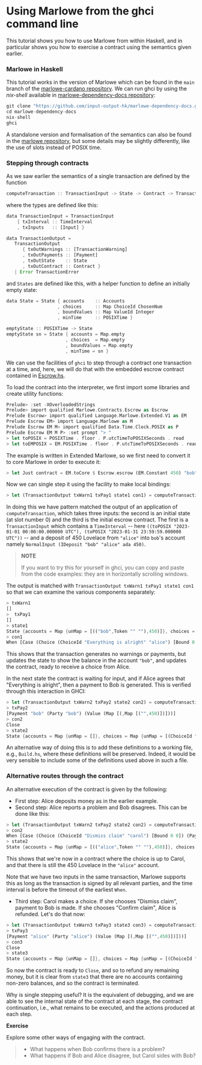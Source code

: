 # Using Marlowe from the ghci command line

This tutorial shows you how to use Marlowe from within Haskell, and in particular shows you how to exercise a contract using the semantics given earlier.

### Marlowe in Haskell​ <a href="#marlowe-in-haskell" id="marlowe-in-haskell"></a>

This tutorial works in the version of Marlowe which can be found in the `main` branch of the [marlowe-cardano repository](https://github.com/input-output-hk/marlowe-cardano). We can run ghci by using the _nix-shell_ available in [marlowe-dependency-docs repository](https://github.com/input-output-hk/marlowe-dependency-docs):

```rust
git clone "https://github.com/input-output-hk/marlowe-dependency-docs.git"
cd marlowe-dependency-docs
nix-shell
ghci
```

A standalone version and formalisation of the semantics can also be found in the [marlowe repository](https://github.com/input-output-hk/marlowe), but some details may be slightly differently, like the use of slots instead of POSIX time.

### Stepping through contracts[​](broken-reference) <a href="#stepping-through-contracts" id="stepping-through-contracts"></a>

As we saw earlier the semantics of a single transaction are defined by the function

```rust
computeTransaction :: TransactionInput -> State -> Contract -> TransactionOutput
```

where the types are defined like this:

```rust
data TransactionInput = TransactionInput
    { txInterval :: TimeInterval
    , txInputs   :: [Input] }

data TransactionOutput =
   TransactionOutput
      { txOutWarnings :: [TransactionWarning]
      , txOutPayments :: [Payment]
      , txOutState    :: State
      , txOutContract :: Contract }
   | Error TransactionError
```

and `States` are defined like this, with a helper function to define an initially empty state:

```rust
data State = State { accounts    :: Accounts
                   , choices     :: Map ChoiceId ChosenNum
                   , boundValues :: Map ValueId Integer
                   , minTime     :: POSIXTime }

emptyState :: POSIXTime -> State
emptyState sn = State { accounts = Map.empty
                      , choices  = Map.empty
                      , boundValues = Map.empty
                      , minTime = sn }
```

We can use the facilities of `ghci` to step through a contract one transaction at a time, and, here, we will do that with the embedded escrow contract contained in [Escrow.hs](https://github.com/input-output-hk/marlowe-cardano/blob/main/marlowe-contracts/src/Marlowe/Contracts/Escrow.hs).

To load the contract into the interpreter, we first import some libraries and create utility functions:

```rust
Prelude> :set -XOverloadedStrings
Prelude> import qualified Marlowe.Contracts.Escrow as Escrow
Prelude Escrow> import qualified Language.Marlowe.Extended.V1 as EM
Prelude Escrow EM> import Language.Marlowe as M
Prelude Escrow EM M> import qualified Data.Time.Clock.POSIX as P
Prelude Escrow EM M P> :set prompt "> "
> let toPOSIX = POSIXTime . floor . P.utcTimeToPOSIXSeconds . read
> let toEMPOSIX = EM.POSIXTime . floor . P.utcTimeToPOSIXSeconds . read
```

The example is written in Extended Marlowe, so we first need to convert it to core Marlowe in order to execute it:

```rust
> let Just contract = EM.toCore $ Escrow.escrow (EM.Constant 450) "bob" "alice" "carol" (toEMPOSIX "2023-02-01 00:00:00.000000 UTC") (toEMPOSIX "2023-03-01 00:00:00.000000 UTC") (toEMPOSIX "2023-04-01 00:00:00.000000 UTC") (toEMPOSIX "2023-05-01 00:00:00.000000 UTC") :: Maybe Contract
```

Now we can single step it using the facility to make local bindings:

```rust
> let (TransactionOutput txWarn1 txPay1 state1 con1) = computeTransaction (TransactionInput (toPOSIX "2023-01-01 00:00:00.000000 UTC", toPOSIX "2023-01-31 23:59:59.000000 UTC") [NormalInput (IDeposit "bob" "alice" ada 450)]) (emptyState 0) contract
```

In doing this we have pattern matched the output of an application of `computeTransaction`, which takes three inputs: the second is an initial state (at slot number 0) and the third is the initial escrow contract. The first is a `TransactionInput` which contains a `TimeInterval` -- here `((toPOSIX "2023-01-01 00:00:00.000000 UTC"), (toPOSIX "2023-01-31 23:59:59.000000 UTC"))` -- and a deposit of 450 Lovelace from `"alice"` into `bob`'s account namely `NormalInput (IDeposit "bob" "alice" ada 450)`.

> **NOTE**
>
> If you want to try this for yourself in ghci, you can copy and paste from the code examples: they are in horizontally scrolling windows.

The output is matched with `TransactionOutput txWarn1 txPay1 state1 con1` so that we can examine the various components separately:

```rust
> txWarn1
[]
>  txPay1
[]
> state1
State {accounts = Map {unMap = [(("bob",Token "" ""),450)]}, choices = Map {unMap = []}, boundValues = Map {unMap = []}, minTime = POSIXTime {getPOSIXTime = 1672531200}}
> con1
When [Case (Choice (ChoiceId "Everything is alright" "alice") [Bound 0 0]) Close,Case (Choice (ChoiceId "Report problem" "alice") [Bound 1 1]) (Pay "bob" (Account "alice") (Token "" "") (Constant 450) (When [Case (Choice (ChoiceId "Confirm problem" "bob") [Bound 1 1]) Close,Case (Choice (ChoiceId "Dispute problem" "bob") [Bound 0 0]) (When [Case (Choice (ChoiceId "Dismiss claim" "carol") [Bound 0 0]) (Pay "alice" (Account "bob") (Token "" "") (Constant 450) Close),Case (Choice (ChoiceId "Confirm claim" "carol") [Bound 1 1]) Close] (POSIXTime {getPOSIXTime = 1682899200}) Close)] (POSIXTime {getPOSIXTime = 1680307200}) Close))] (POSIXTime {getPOSIXTime = 1677628800}) Close
```

This shows that the transaction generates no warnings or payments, but updates the state to show the balance in the account `"bob"`, and updates the contract, ready to receive a choice from Alice.

In the next state the contract is waiting for input, and if Alice agrees that "Everything is alright", then a payment to Bob is generated. This is verified through this interaction in GHCI:

```rust
> let (TransactionOutput txWarn2 txPay2 state2 con2) = computeTransaction (TransactionInput (toPOSIX "2023-02-01 00:00:00.000000 UTC", toPOSIX "2023-02-28 23:59:59.000000 UTC") [NormalInput (IChoice (ChoiceId "Everything is alright" "alice") 0)]) state1 con1
> txPay2
[Payment "bob" (Party "bob") (Value (Map [(,Map [("",450)])]))]
> con2
Close
> state2
State {accounts = Map {unMap = []}, choices = Map {unMap = [(ChoiceId "Everything is alright" "alice",0)]}, boundValues = Map {unMap = []}, minTime = POSIXTime {getPOSIXTime = 1675209600}}
```

An alternative way of doing this is to add these definitions to a working file, e.g., `Build.hs`, where these definitions will be preserved. Indeed, it would be very sensible to include some of the definitions used above in such a file.

### Alternative routes through the contract[​](broken-reference) <a href="#alternative-routes-through-the-contract" id="alternative-routes-through-the-contract"></a>

An alternative execution of the contract is given by the following:

* First step: Alice deposits money as in the earlier example.
* Second step: Alice reports a problem and Bob disagrees. This can be done like this:

```rust
> let (TransactionOutput txWarn2 txPay2 state2 con2) = computeTransaction (TransactionInput (toPOSIX "2023-02-01 00:00:00.000000 UTC", toPOSIX "2023-02-28 23:59:59.000000 UTC") [NormalInput (IChoice (ChoiceId "Report problem" "alice") 1), NormalInput (IChoice (ChoiceId "Dispute problem" "bob") 0)]) state1 con1
> con2
When [Case (Choice (ChoiceId "Dismiss claim" "carol") [Bound 0 0]) (Pay "alice" (Account "bob") (Token "" "") (Constant 450) Close),Case (Choice (ChoiceId "Confirm claim" "carol") [Bound 1 1]) Close] (POSIXTime {getPOSIXTime = 1682899200}) Close
> state2
State {accounts = Map {unMap = [(("alice",Token "" ""),450)]}, choices = Map {unMap = [(ChoiceId "Report problem" "alice",1),(ChoiceId "Dispute problem" "bob",0)]}, boundValues = Map {unMap = []}, minTime = POSIXTime {getPOSIXTime = 1675209600}}
```

This shows that we're now in a contract where the choice is up to Carol, and that there is still the 450 Lovelace in the `"alice"` account.

Note that we have two inputs in the same transaction, Marlowe supports this as long as the transaction is signed by all relevant parties, and the time interval is before the timeout of the earliest `When`.

* Third step: Carol makes a choice. If she chooses "Dismiss claim", payment to Bob is made. If she chooses "Confirm claim", Alice is refunded. Let's do that now:

```rust
> let (TransactionOutput txWarn3 txPay3 state3 con3) = computeTransaction (TransactionInput (toPOSIX "2023-04-01 00:00:00.000000 UTC", toPOSIX "2023-04-30 23:59:59.000000 UTC") [NormalInput (IChoice (ChoiceId "Confirm claim" "carol") 1)]) state2 con2
> txPay3
[Payment "alice" (Party "alice") (Value (Map [(,Map [("",450)])]))]
> con3
Close
> state3
State {accounts = Map {unMap = []}, choices = Map {unMap = [(ChoiceId "Report problem" "alice",1),(ChoiceId "Dispute problem" "bob",0),(ChoiceId "Confirm claim" "carol",1)]}, boundValues = Map {unMap = []}, minTime = POSIXTime {getPOSIXTime = 1680307200}}
```

So now the contract is ready to `Close`, and so to refund any remaining money, but it is clear from `state3` that there are no accounts containing non-zero balances, and so the contract is terminated.

Why is single stepping useful? It is the equivalent of debugging, and we are able to see the internal state of the contract at each stage, the contract continuation, i.e., what remains to be executed, and the actions produced at each step.

**Exercise**

Explore some other ways of engaging with the contract.

> * What happens when Bob confirms there is a problem?
> * What happens if Bob and Alice disagree, but Carol sides with Bob?
